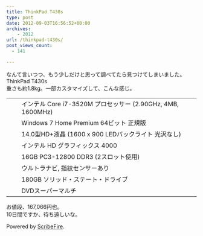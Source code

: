 ```yaml
---
title: ThinkPad T430s
type: post
date: 2012-09-03T16:56:52+00:00
archives:
    - 2012
url: /thinkpad-t430s/
post_views_count:
  - 141

---
```

なんて言いつつ、もう少しだけと思って調べてたら見つけてしまいました。  
<span>ThinkPad T430s<br />重さも</span><span>約1.8kg。一部カスタマイズして、こんな感じ。<br /></span>

<table name="summarytable" id="summarytable" border="0" cellpadding="0" cellspacing="0">
  <tr id="conf_2352CTO_cctMainFeatureRow" name="cctMainFeatureRow">
    <td id="conf_2352CTO_cctMainFeatureIcon" name="cctMainFeatureIcon" class="cartMainFeatureIcon" valign="bottom" width="16">
    </td>
    <td id="conf_2352CTO_cctMainFeatureText" name="cctMainFeatureText" class="cartMainFeatureText">
      <span>インテル Core i7-3520M プロセッサー (2.90GHz, 4MB, 1600MHz)</span>
    </td>
  </tr>
  
  <tr id="conf_2352CTO_cctMainFeatureRow" name="cctMainFeatureRow">
    <td id="conf_2352CTO_cctMainFeatureIcon" name="cctMainFeatureIcon" class="cartMainFeatureIcon" valign="bottom" width="16">
    </td>
    <td id="conf_2352CTO_cctMainFeatureText" name="cctMainFeatureText" class="cartMainFeatureText">
      <span>Windows 7 Home Premium 64ビット <nobr>正規版</nobr></span>
    </td>
  </tr>
  
  <tr id="conf_2352CTO_cctMainFeatureRow" name="cctMainFeatureRow">
    <td id="conf_2352CTO_cctMainFeatureIcon" name="cctMainFeatureIcon" class="cartMainFeatureIcon" valign="bottom" width="16">
    </td>
    <td id="conf_2352CTO_cctMainFeatureText" name="cctMainFeatureText" class="cartMainFeatureText">
      <span>14.0型HD+液晶 (1600 x 900 LEDバックライト 光沢なし)</span>
    </td>
  </tr>
  
  <tr id="conf_2352CTO_cctMainFeatureRow" name="cctMainFeatureRow">
    <td id="conf_2352CTO_cctMainFeatureIcon" name="cctMainFeatureIcon" class="cartMainFeatureIcon" valign="bottom" width="16">
    </td>
    <td id="conf_2352CTO_cctMainFeatureText" name="cctMainFeatureText" class="cartMainFeatureText">
      <span>インテル HD グラフィックス 4000</span>
    </td>
  </tr>
  
  <tr id="conf_2352CTO_cctMainFeatureRow" name="cctMainFeatureRow">
    <td id="conf_2352CTO_cctMainFeatureIcon" name="cctMainFeatureIcon" class="cartMainFeatureIcon" valign="bottom" width="16">
    </td>
    <td id="conf_2352CTO_cctMainFeatureText" name="cctMainFeatureText" class="cartMainFeatureText">
      <span>16GB PC3-12800 DDR3 (2スロット使用)</span>
    </td>
  </tr>
  
  <tr id="conf_2352CTO_cctMainFeatureRow" name="cctMainFeatureRow">
    <td id="conf_2352CTO_cctMainFeatureIcon" name="cctMainFeatureIcon" class="cartMainFeatureIcon" valign="bottom" width="16">
    </td>
    <td id="conf_2352CTO_cctMainFeatureText" name="cctMainFeatureText" class="cartMainFeatureText">
      <span>ウルトラナビ, 指紋センサーあり</span>
    </td>
  </tr>
  
  <tr id="conf_2352CTO_cctMainFeatureRow" name="cctMainFeatureRow">
    <td id="conf_2352CTO_cctMainFeatureIcon" name="cctMainFeatureIcon" class="cartMainFeatureIcon" valign="bottom" width="16">
    </td>
    <td id="conf_2352CTO_cctMainFeatureText" name="cctMainFeatureText" class="cartMainFeatureText">
      <span>180GB ソリッド・ステート・ドライブ</span>
    </td>
  </tr>
  
  <tr id="conf_2352CTO_cctMainFeatureRow" name="cctMainFeatureRow">
    <td id="conf_2352CTO_cctMainFeatureIcon" name="cctMainFeatureIcon" class="cartMainFeatureIcon" valign="bottom" width="16">
    </td>
    <td id="conf_2352CTO_cctMainFeatureText" name="cctMainFeatureText" class="cartMainFeatureText">
      <span>DVDスーパーマルチ</span>
    </td>
  </tr>
</table>

お値段、167,066円也。  
10日間ですか、待ち遠しいな。

<p class="scribefire-powered">
  Powered by <a href="http://www.scribefire.com/">ScribeFire</a>.
</p>